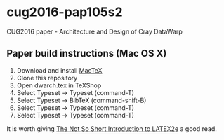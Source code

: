# cug2016-pap105s2
CUG2016 paper - Architecture and Design of Cray DataWarp

## Paper build instructions (Mac OS X)
1.  Download and install [MacTeX](http://www.tug.org/mactex/)
2.  Clone this repository
3.  Open dwarch.tex in TeXShop
4.  Select Typeset -> Typeset (command-T)
5.  Select Typeset -> BibTeX (command-shift-B)
6.  Select Typeset -> Typeset (command-T)
7.  Select Typeset -> Typeset (command-T)

It is worth giving [The Not So Short Introduction to LATEX2e](https://tobi.oetiker.ch/lshort/lshort.pdf) a good read.

